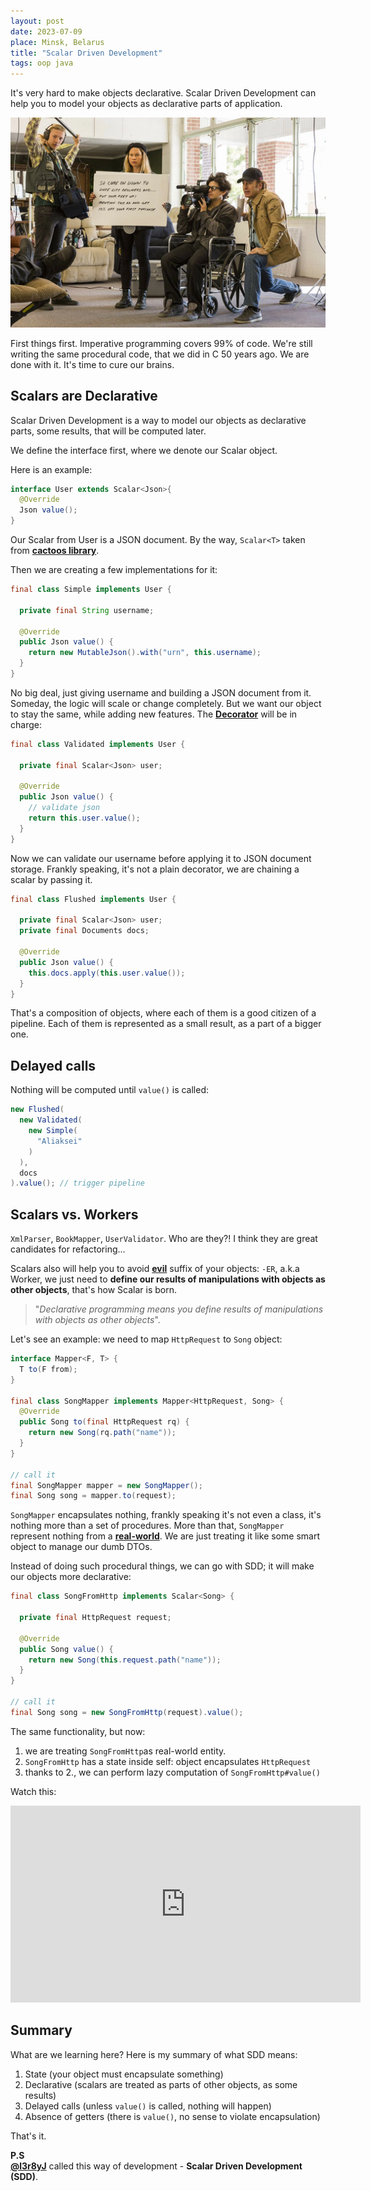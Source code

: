 ```yaml
---
layout: post
date: 2023-07-09
place: Minsk, Belarus
title: "Scalar Driven Development"
tags: oop java
---
```


It's very hard to make objects declarative.
Scalar Driven Development can help you to model
your objects as declarative parts of application.

<!--more-->

<img src="/images/2023/07/saul-take.png">

First things first.
Imperative programming covers 99% of code.
We're still writing the same procedural code, that we did in C 50 years ago.
We are done with it.
It's time to cure our brains.

## Scalars are Declarative

Scalar Driven Development is a way to model our objects as declarative parts,
some results, that will be computed later.

We define the interface first, where we denote our Scalar object.

Here is an example:

```java
interface User extends Scalar<Json>{
  @Override
  Json value();
}
```

Our Scalar from User is a JSON document.
By the way, `Scalar<T>` taken from [**cactoos library**](https://github.com/yegor256/cactoos).

Then we are creating a few implementations for it:
```java
final class Simple implements User {
  
  private final String username;
  
  @Override
  public Json value() {
    return new MutableJson().with("urn", this.username);
  }
}
```

No big deal, just giving username and building a JSON document
from it.
Someday, the logic will scale or change completely.
But we want our object to stay the same, while adding new features.
The [**Decorator**]() will be in charge:

```java
final class Validated implements User {
  
  private final Scalar<Json> user;
  
  @Override
  public Json value() {
    // validate json
    return this.user.value();
  }
}
```

Now we can validate our username before applying it to JSON document storage.
Frankly speaking, it's not a plain decorator, we are chaining a scalar by passing it.

```java
final class Flushed implements User {

  private final Scalar<Json> user;
  private final Documents docs;

  @Override
  public Json value() {
    this.docs.apply(this.user.value());
  }
}
```

That's a composition of objects, where each of them
is a good citizen of a pipeline.
Each of them is represented as a small result,
as a part of a bigger one.

## Delayed calls

Nothing will be computed until `value()` is called:

```java
new Flushed(
  new Validated(
    new Simple(
      "Aliaksei"
    )
  ),
  docs  
).value(); // trigger pipeline
```

## Scalars vs. Workers

`XmlParser`, `BookMapper`, `UserValidator`.
Who are they?!
I think they are great candidates for refactoring...

Scalars also will help you to avoid [**evil**](https://www.yegor256.com/2015/03/09/objects-end-with-er.html)
suffix of your objects: `-ER`,
a.k.a Worker, we just need to **define our results of manipulations with objects
as other objects**, that's how Scalar is born.

> "_Declarative programming
  means you define results of manipulations
  with objects as other objects_".

Let's see an example: we need to map `HttpRequest` to `Song` object: 

```java
interface Mapper<F, T> {
  T to(F from);
}

final class SongMapper implements Mapper<HttpRequest, Song> {
  @Override
  public Song to(final HttpRequest rq) {
    return new Song(rq.path("name"));
  }
}

// call it
final SongMapper mapper = new SongMapper();
final Song song = mapper.to(request);
```
`SongMapper` encapsulates nothing, frankly speaking
it's not even a class, it's nothing more than a set of procedures.
More than that, `SongMapper`
represent nothing from a [**real-world**](https://www.yegor256.com/2014/11/20/seven-virtues-of-good-object.html#1-he-exists-in-real-life).
We are just treating it like some smart object to manage our dumb DTOs.

Instead of doing such procedural things, we can go with SDD; 
it will make our objects more declarative:

```java
final class SongFromHttp implements Scalar<Song> {
  
  private final HttpRequest request;
  
  @Override
  public Song value() {
    return new Song(this.request.path("name"));
  }
}

// call it
final Song song = new SongFromHttp(request).value();
```

The same functionality, but now:

1. we are treating `SongFromHttp`as real-world entity.
2. `SongFromHttp` has a state inside self: object encapsulates `HttpRequest`
3. thanks to 2., we can perform lazy computation of `SongFromHttp#value()`

Watch this:

<iframe width="560" height="315" src="https://www.youtube.com/embed/6GMiosTLUTc" title="YouTube video player" frameborder="0" allow="accelerometer; autoplay; clipboard-write; encrypted-media; gyroscope; picture-in-picture; web-share" allowfullscreen></iframe>

## Summary

What are we learning here?
Here is my summary of what SDD means:
1. State (your object must encapsulate something)
2. Declarative (scalars are treated as parts of other objects, as some results)
3. Delayed calls (unless `value()` is called, nothing will happen)
4. Absence of getters (there is `value()`, no sense to violate encapsulation)

That's it.

**P.S**
<br>
[**@l3r8yJ**](https://www.l3r8y.ru/) called this way of development - **Scalar Driven Development (SDD)**.
